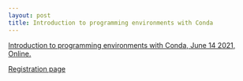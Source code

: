 ```yaml
---
layout: post
title: Introduction to programming environments with Conda
---
```


[Introduction to programming environments with Conda, June 14 2021, Online.](https://escience-academy.github.io/2021-06-14-conda/)

[Registration page](https://www.eventbrite.co.uk/e/introduction-to-programming-environments-with-conda-tickets-157212299219)
